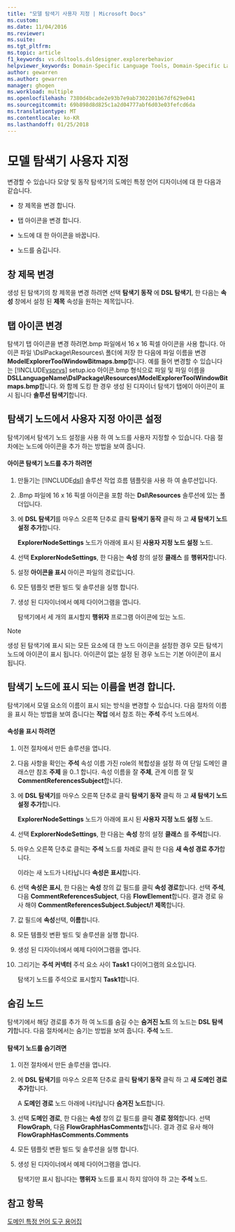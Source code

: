 ```yaml
---
title: "모델 탐색기 사용자 지정 | Microsoft Docs"
ms.custom: 
ms.date: 11/04/2016
ms.reviewer: 
ms.suite: 
ms.tgt_pltfrm: 
ms.topic: article
f1_keywords: vs.dsltools.dsldesigner.explorerbehavior
helpviewer_keywords: Domain-Specific Language Tools, Domain-Specific Language Explorer
author: gewarren
ms.author: gewarren
manager: ghogen
ms.workload: multiple
ms.openlocfilehash: 7380d4bcade2e93b7e9ab7302201b67df629e041
ms.sourcegitcommit: 69b898d8d825c1a2d04777abf6d03e03fefcd6da
ms.translationtype: MT
ms.contentlocale: ko-KR
ms.lasthandoff: 01/25/2018
---
```

# <a name="customizing-the-model-explorer"></a>모델 탐색기 사용자 지정
변경할 수 있습니다 모양 및 동작 탐색기의 도메인 특정 언어 디자이너에 대 한 다음과 같습니다.  
  
-   창 제목을 변경 합니다.  
  
-   탭 아이콘을 변경 합니다.  
  
-   노드에 대 한 아이콘을 바꿉니다.  
  
-   노드를 숨깁니다.  
  
## <a name="changing-the-window-title"></a>창 제목 변경  
 생성 된 탐색기의 창 제목을 변경 하려면 선택 **탐색기 동작** 에 **DSL 탐색기**, 한 다음는 **속성** 창에서 설정 된  **제목** 속성을 원하는 제목입니다.  
  
## <a name="changing-the-tab-icon"></a>탭 아이콘 변경  
 탐색기 탭 아이콘을 변경 하려면.bmp 파일에서 16 x 16 픽셀 아이콘을 사용 합니다. 아이콘 파일 \DslPackage\Resources\ 폴더에 저장 한 다음에 파일 이름을 변경 **ModelExplorerToolWindowBitmaps.bmp**합니다. 예를 들어 변경할 수 있습니다는 [!INCLUDE[vsprvs](../code-quality/includes/vsprvs_md.md)] setup.ico 아이콘.bmp 형식으로 파일 및 파일 이름을 **DSLLanguageName\DslPackage\Resources\ModelExplorerToolWindowBitmaps.bmp**합니다. 와 함께 도킹 한 경우 생성 된 디자이너 탐색기 탭에이 아이콘이 표시 됩니다 **솔루션 탐색기**합니다.  
  
## <a name="setting-custom-icons-on-explorer-nodes"></a>탐색기 노드에서 사용자 지정 아이콘 설정  
 탐색기에서 탐색기 노드 설정을 사용 하 여 노드를 사용자 지정할 수 있습니다. 다음 절차에는 노드에 아이콘을 추가 하는 방법을 보여 줍니다.  
  
#### <a name="to-add-an-icon-to-an-explorer-node"></a>아이콘 탐색기 노드를 추가 하려면  
  
1.  만들기는 [!INCLUDE[dsl](../modeling/includes/dsl_md.md)] 솔루션 작업 흐름 템플릿을 사용 하 여 솔루션입니다.  
  
2.  .Bmp 파일에 16 x 16 픽셀 아이콘을 포함 하는 **Dsl\Resources** 솔루션에 있는 폴더입니다.  
  
3.  에 **DSL 탐색기**를 마우스 오른쪽 단추로 클릭 **탐색기 동작** 클릭 하 고 **새 탐색기 노드 설정 추가**합니다.  
  
     **ExplorerNodeSettings** 노드가 아래에 표시 된 **사용자 지정 노드 설정** 노드.  
  
4.  선택 **ExplorerNodeSettings**, 한 다음는 **속성** 창의 설정 **클래스** 를 **행위자**합니다.  
  
5.  설정 **아이콘을 표시** 아이콘 파일의 경로입니다.  
  
6.  모든 템플릿 변환 빌드 및 솔루션을 실행 합니다.  
  
7.  생성 된 디자이너에서 예제 다이어그램을 엽니다.  
  
     탐색기에서 세 개의 표시할지 **행위자** 프로그램 아이콘에 있는 노드.  
  
> [!NOTE]
>  생성 된 탐색기에 표시 되는 모든 요소에 대 한 노드 아이콘을 설정한 경우 모든 탐색기 노드에 아이콘이 표시 됩니다. 아이콘이 없는 설정 된 경우 노드는 기본 아이콘이 표시 됩니다.  
  
## <a name="changing-the-name-displayed-on-an-explorer-node"></a>탐색기 노드에 표시 되는 이름을 변경 합니다.  
 탐색기에서 모델 요소의 이름이 표시 되는 방식을 변경할 수 있습니다. 다음 절차의 이름을 표시 하는 방법을 보여 줍니다는 **작업** 에서 참조 하는 **주석** 주석 노드에서.  
  
#### <a name="to-display-a-property"></a>속성을 표시 하려면  
  
1.  이전 절차에서 만든 솔루션을 엽니다.  
  
2.  다음 사항을 확인는 **주석** 속성 이름 가진 role의 복합성을 설정 하 여 단일 도메인 클래스만 참조 **주제** 을 0..1 합니다. 속성 이름을 잘 **주체**, 관계 이름 잘 및 **CommentReferencesSubject**합니다.  
  
3.  에 **DSL 탐색기**를 마우스 오른쪽 단추로 클릭 **탐색기 동작** 클릭 하 고 **새 탐색기 노드 설정 추가**합니다.  
  
     **ExplorerNodeSettings** 노드가 아래에 표시 된 **사용자 지정 노드 설정** 노드.  
  
4.  선택 **ExplorerNodeSettings**, 한 다음는 **속성** 창의 설정 **클래스** 를 **주석**합니다.  
  
5.  마우스 오른쪽 단추로 클릭는 **주석** 노드를 차례로 클릭 한 다음 **새 속성 경로 추가**합니다.  
  
     이라는 새 노드가 나타납니다 **속성은 표시**합니다.  
  
6.  선택 **속성은 표시**, 한 다음는 **속성** 창의 값 필드를 클릭 **속성 경로**합니다. 선택 **주석**, 다음 **CommentReferencesSubject**, 다음 **FlowElement**합니다. 결과 경로 유사 해야 **CommentReferencesSubject.Subject/! 제목**합니다.  
  
7.  값 필드에 **속성**선택, **이름**합니다.  
  
8.  모든 템플릿 변환 빌드 및 솔루션을 실행 합니다.  
  
9. 생성 된 디자이너에서 예제 다이어그램을 엽니다.  
  
10. 그리기는 **주석 커넥터** 주석 요소 사이 **Task1** 다이어그램의 요소입니다.  
  
     탐색기 노드를 주석으로 표시할지 **Task1**합니다.  
  
## <a name="hiding-nodes"></a>숨김 노드  
 탐색기에서 해당 경로를 추가 하 여 노드를 숨길 수는 **숨겨진 노드** 의 노드는 **DSL 탐색기**합니다. 다음 절차에서는 숨기는 방법을 보여 줍니다. **주석** 노드.  
  
#### <a name="to-hide-an-explorer-node"></a>탐색기 노드를 숨기려면  
  
1.  이전 절차에서 만든 솔루션을 엽니다.  
  
2.  에 **DSL 탐색기**를 마우스 오른쪽 단추로 클릭 **탐색기 동작** 클릭 하 고 **새 도메인 경로 추가**합니다.  
  
     A **도메인 경로** 노드 아래에 나타납니다 **숨겨진 노드**합니다.  
  
3.  선택 **도메인 경로**, 한 다음는 **속성** 창의 값 필드를 클릭 **경로 정의**합니다. 선택 **FlowGraph**, 다음 **FlowGraphHasComments**합니다. 결과 경로 유사 해야 **FlowGraphHasComments.Comments**  
  
4.  모든 템플릿 변환 빌드 및 솔루션을 실행 합니다.  
  
5.  생성 된 디자이너에서 예제 다이어그램을 엽니다.  
  
     탐색기만 표시 됩니다는 **행위자** 노드를 표시 하지 않아야 하 고는 **주석** 노드.  
  
## <a name="see-also"></a>참고 항목

[도메인 특정 언어 도구 용어집](http://msdn.microsoft.com/ca5e84cb-a315-465c-be24-76aa3df276aa)